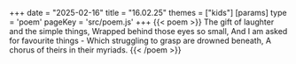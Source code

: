 +++
date = "2025-02-16"
title = "16.02.25"
themes = ["kids"]
[params]
  type = 'poem'
  pageKey = 'src/poem.js'
+++
{{< poem >}}
The gift of laughter and the simple things,
Wrapped behind those eyes so small,
And I am asked for favourite things -
Which struggling to grasp are drowned beneath,
A chorus of theirs in their myriads.
{{< /poem >}}
